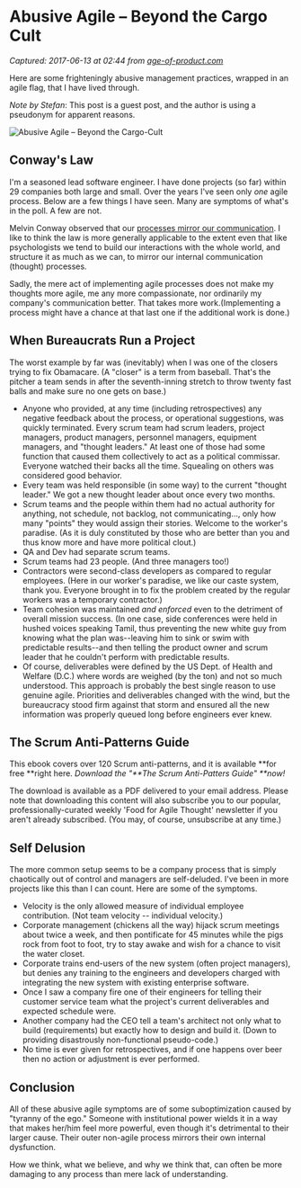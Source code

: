 # Abusive Agile – Beyond the Cargo Cult

_Captured: 2017-06-13 at 02:44 from [age-of-product.com](https://age-of-product.com/abusive-agile/)_

Here are some frighteningly abusive management practices, wrapped in an agile flag, that I have lived through.

_Note by Stefan_: This post is a guest post, and the author is using a pseudonym for apparent reasons.

![Abusive Agile – Beyond the Cargo-Cult ](https://age-of-product.com/wp-content/uploads/Abusive-Agile-Beyond-Cargo-Cult.png)

## Conway's Law

I'm a seasoned lead software engineer. I have done projects (so far) within 29 companies both large and small. Over the years I've seen only _one_ agile process. Below are a few things I have seen. Many are symptoms of what's in the poll. A few are not.

Melvin Conway observed that our [processes mirror our communication](https://en.wikipedia.org/wiki/Conway%27s_law). I like to think the law is more generally applicable to the extent even that like psychologists we tend to build our interactions with the whole world, and structure it as much as we can, to mirror our internal communication (thought) processes.

Sadly, the mere act of implementing agile processes does not make my thoughts more agile, me any more compassionate, nor ordinarily my company's communication better. That takes more work.(Implementing a process might have a chance at that last one if the additional work is done.)

## When Bureaucrats Run a Project 

The worst example by far was (inevitably) when I was one of the closers trying to fix Obamacare. (A "closer" is a term from baseball. That's the pitcher a team sends in after the seventh-inning stretch to throw twenty fast balls and make sure no one gets on base.)

  * Anyone who provided, at any time (including retrospectives) any negative feedback about the process, or operational suggestions, was quickly terminated. Every scrum team had scrum leaders, project managers, product managers, personnel managers, equipment managers, and "thought leaders." At least one of those had some function that caused them collectively to act as a political commissar. Everyone watched their backs all the time. Squealing on others was considered good behavior.
  * Every team was held responsible (in some way) to the current "thought leader." We got a new thought leader about once every two months.
  * Scrum teams and the people within them had no actual authority for anything, not schedule, not backlog, not communicating…, only how many "points" they would assign their stories. Welcome to the worker's paradise. (As it is duly constituted by those who are better than you and thus know more and have more political clout.)
  * QA and Dev had separate scrum teams.
  * Scrum teams had 23 people. (And three managers too!)
  * Contractors were second-class developers as compared to regular employees. (Here in our worker's paradise, we like our caste system, thank you. Everyone brought in to fix the problem created by the regular workers was a temporary contractor.)
  * Team cohesion was maintained _and enforced_ even to the detriment of overall mission success. (In one case, side conferences were held in hushed voices speaking Tamil, thus preventing the new white guy from knowing what the plan was--leaving him to sink or swim with predictable results--and then telling the product owner and scrum leader that he couldn't perform with predictable results.
  * Of course, deliverables were defined by the US Dept. of Health and Welfare (D.C.) where words are weighed (by the ton) and not so much understood. This approach is probably the best single reason to use genuine agile. Priorities and deliverables changed with the wind, but the bureaucracy stood firm against that storm and ensured all the new information was properly queued long before engineers ever knew.

## The Scrum Anti-Patterns Guide

This ebook covers over 120 Scrum anti-patterns, and it is available **for free **right here. _Download the "**The Scrum Anti-Patters Guide" **now!_

The download is available as a PDF delivered to your email address. Please note that downloading this content will also subscribe you to our popular, professionally-curated weekly 'Food for Agile Thought' newsletter if you aren't already subscribed. (You may, of course, unsubscribe at any time.)

## Self Delusion

The more common setup seems to be a company process that is simply chaotically out of control and managers are self-deluded. I've been in more projects like this than I can count. Here are some of the symptoms.

  * Velocity is the only allowed measure of individual employee contribution. (Not team velocity -- individual velocity.)
  * Corporate management (chickens all the way) hijack scrum meetings about twice a week, and then pontificate for 45 minutes while the pigs rock from foot to foot, try to stay awake and wish for a chance to visit the water closet.
  * Corporate trains end-users of the new system (often project managers), but denies any training to the engineers and developers charged with integrating the new system with existing enterprise software.
  * Once I saw a company fire one of their engineers for telling their customer service team what the project's current deliverables and expected schedule were.
  * Another company had the CEO tell a team's architect not only what to build (requirements) but exactly how to design and build it. (Down to providing disastrously non-functional pseudo-code.)
  * No time is ever given for retrospectives, and if one happens over beer then no action or adjustment is ever performed.

## Conclusion

All of these abusive agile symptoms are of some suboptimization caused by "tyranny of the ego." Someone with institutional power wields it in a way that makes her/him feel more powerful, even though it's detrimental to their larger cause. Their outer non-agile process mirrors their own internal dysfunction.

How we think, what we believe, and why we think that, can often be more damaging to any process than mere lack of understanding.
